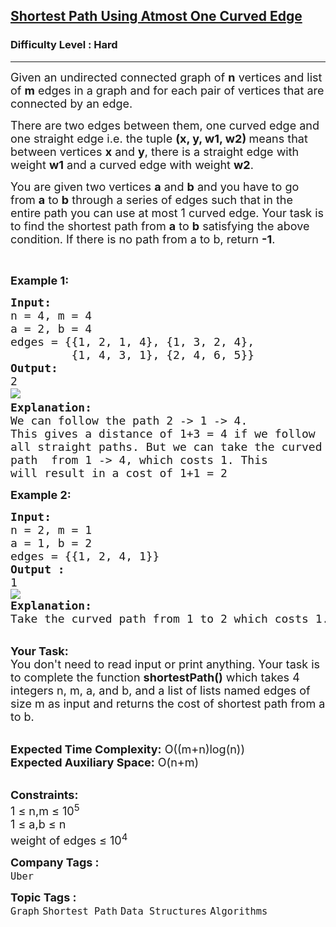 <h2><a href="https://www.geeksforgeeks.org/problems/shortest-path-using-atmost-one-curved-edge--170647/1?page=1&difficulty=Hard&sortBy=latest">Shortest Path Using Atmost One Curved Edge</a></h2><h3>Difficulty Level : Hard</h3><hr><div class="problems_problem_content__Xm_eO"><p><span style="font-size: 18px;">Given an undirected connected graph of <strong>n</strong> vertices and list of <strong>m</strong> edges in a graph and for each pair of vertices that are connected by an edge.&nbsp;</span></p>
<p><span style="font-size: 18px;">There are two edges between them, one curved edge and one straight edge i.e. the tuple <strong>(x, y, w1, w2) </strong>means that between vertices <strong>x</strong> and <strong>y</strong>, there is a straight edge with weight <strong>w1</strong> and a curved edge with weight <strong>w2</strong>. </span></p>
<p><span style="font-size: 18px;">You are given two vertices <strong>a</strong> and <strong>b</strong> and you have to go from <strong>a</strong> to <strong>b</strong> through a series of edges such that in the entire path you can use at most 1 curved edge. Your task is to find the shortest path from <strong>a</strong> to <strong>b</strong> satisfying the above condition. If there is no path from a to b, return <strong>-1</strong>.</span></p>
<p>&nbsp;</p>
<p><span style="font-size: 18px;"><strong>Example 1:</strong></span></p>
<pre><span style="font-size: 18px;"><strong>Input:
</strong>n = 4, m = 4
a = 2, b = 4
edges = {{1, 2, 1, 4}, {1, 3, 2, 4},
         {1, 4, 3, 1}, {2, 4, 6, 5}}
<strong>Output:
</strong>2
</span><img src="https://media.geeksforgeeks.org/img-practice/PROD/addEditProblem/713968/Web/Other/e0873f96-11df-491f-9252-ad8911bbb26d_1685087926.png"><span style="font-size: 18px;">
<strong>Explanation:</strong>
We can follow the path 2 -&gt; 1 -&gt; 4.</span>
<span style="font-size: 18px;">This gives a distance of 1+3 = 4 if we follow
all straight paths. But we can take the curved
path  from 1 -&gt; 4, which costs 1. This
will result in a cost of 1+1 = 2</span>
</pre>
<div><span style="font-size: 18px;"><strong>Example 2:</strong></span></div>
<pre><span style="font-size: 18px;"><strong>Input:
</strong>n = 2, m = 1
a = 1, b = 2
edges = {{1, 2, 4, 1}}
<strong>Output :</strong>
1
</span><img src="https://media.geeksforgeeks.org/img-practice/PROD/addEditProblem/713968/Web/Other/fcf19135-c88b-48ac-8fc4-bc46efc7ca3f_1685087926.png">
<span style="font-size: 18px;"><strong>Explanation:</strong>
Take the curved path from 1 to 2 which costs 1. </span>
</pre>
<p><br><span style="font-size: 18px;"><strong>Your Task:&nbsp;&nbsp;</strong><br>You don't need to read input or print anything. Your task is to complete the function <strong>shortestPath()</strong>&nbsp;which takes 4 integers n, m, a, and b, and a list of lists named edges of size m as input and returns the cost of shortest path from a to b.</span></p>
<p><br><span style="font-size: 18px;"><strong>Expected Time Complexity:</strong> O((m+n)log(n))<br><strong>Expected Auxiliary Space:</strong> O(n+m)</span></p>
<p><br><span style="font-size: 18px;"><strong>Constraints:</strong><br>1 ≤ n,m ≤ 10<sup>5</sup><br>1 ≤ a,b ≤ n<br>weight of edges ≤ 10<sup>4</sup></span></p></div><p><span style=font-size:18px><strong>Company Tags : </strong><br><code>Uber</code>&nbsp;<br><p><span style=font-size:18px><strong>Topic Tags : </strong><br><code>Graph</code>&nbsp;<code>Shortest Path</code>&nbsp;<code>Data Structures</code>&nbsp;<code>Algorithms</code>&nbsp;